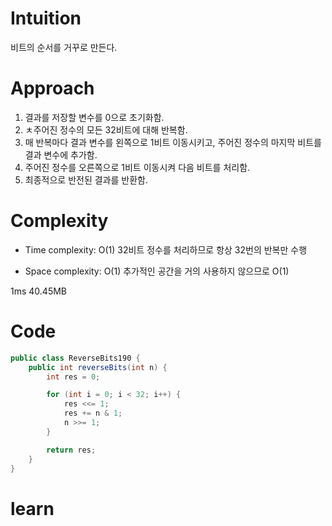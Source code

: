 # Intuition
비트의 순서를 거꾸로 만든다.
# Approach
1. 결과를 저장할 변수를 0으로 초기화함.
2. ㅊ주어진 정수의 모든 32비트에 대해 반복함.
3. 매 반복마다 결과 변수를 왼쪽으로 1비트 이동시키고, 주어진 정수의 마지막 비트를 결과 변수에 추가함.
4. 주어진 정수를 오른쪽으로 1비트 이동시켜 다음 비트를 처리함.
5. 최종적으로 반전된 결과를 반환함.

# Complexity
- Time complexity: O(1)
32비트 정수를 처리하므로 항상 32번의 반복만 수행

- Space complexity: O(1)
추가적인 공간을 거의 사용하지 않으므로 O(1)

1ms 40.45MB
# Code
```java
public class ReverseBits190 {
    public int reverseBits(int n) {
        int res = 0;

        for (int i = 0; i < 32; i++) {
            res <<= 1;
            res += n & 1;
            n >>= 1;
        }

        return res;
    }
}
```

# learn
